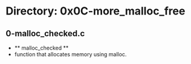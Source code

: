 # Directory: 0x0C-more_malloc_free

## 0-malloc_checked.c

* ** malloc_checked **
*  function that allocates memory using malloc.
